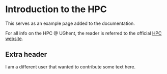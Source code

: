 # Introduction to the HPC

This serves as an example page added to the documentation.

For all info on the HPC @ UGhent, the reader is referred to the official [HPC website](https://hpc.ugent.be).

## Extra header 

I am a different user that wanted to contribute some text here. 